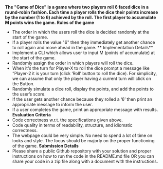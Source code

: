 **The "Game of Dice" is a game where two players roll 6 faced dice in a round-robin fashion. Each time a player rolls the dice their points increase by the number (1 to 6) achieved by the roll. The first player to accumulate M points wins the game.**
**Rules of the game**
* The order in which the users roll the dice is decided randomly at the start of the game.
* If a player rolls the value "6" then they immediately get another chance to roll again and move ahead in the game.
** Implementation Details**
* Implement a CLI which allows user to input M (points of accumulate) at the start of the game.
* Randomly assign the order in which players will roll the dice.
* When it's the turn for Player-X to roll the dice prompt a message like “Player-2 it is your turn (click ‘Roll’ button to roll the dice). For simplicity, we can assume that only the player having a current turn will click on the Button.
* Randomly simulate a dice roll, display the points, and add the points to the user’s score.
* If the user gets another chance because they rolled a ‘6’ then print an appropriate message to inform the user.
* If a user completes the game, print an appropriate message with results.
**Evaluation Criteria**
* Code correctness w.r.t. the specifications given above.
* Code quality in terms of readability, structure, and idiomatic correctness.
* The webpage could be very simple. No need to spend a lot of time on looks and style. The focus should be majorly on the proper functioning of the game.
**Submission Details**
* Please share a public Github repository with your solution and proper instructions on how to run the code in the README.md file OR you can share your code in a zip file along with a document with the instructions.